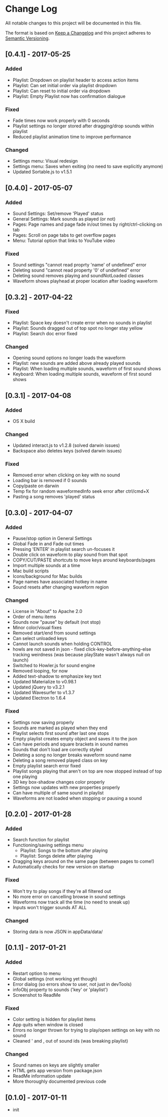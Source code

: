# Change Log
All notable changes to this project will be documented in this file.

The format is based on [Keep a Changelog](http://keepachangelog.com/)
and this project adheres to [Semantic Versioning](http://semver.org/).

## [0.4.1] - 2017-05-25
### Added
- Playlist: Dropdown on playlist header to access action items
- Playlist: Can set initial order via playlist dropdown
- Playlist: Can reset to initial order via dropdown
- Playlist: Empty Playlist now has confirmation dialogue

### Fixed
- Fade times now work properly with 0 seconds
- Playlist settings no longer stored after dragging/drop sounds within playlist
- Reduced playlist animation time to improve performance

### Changed
- Settings menu: Visual redesign
- Settings menu: Saves when exiting (no need to save explicitly anymore)
- Updated Sortable.js to v1.5.1

## [0.4.0] - 2017-05-07
### Added
- Sound Settings: Set/remove 'Played' status
- General Settings: Mark sounds as played (or not)
- Pages: Page names and page fade in/out times by right/ctrl-clicking on tab
- Pages: Scroll on page tabs to get overflow pages
- Menu: Tutorial option that links to YouTube video

### Fixed
- Sound settings "cannot read proprty 'name' of undefined" error
- Deleting sound "cannot read property '0' of undefined" error
- Deleting sound removes playing and soundNotLoaded classes
- Waveform shows playhead at proper location after loading waveform

## [0.3.2] - 2017-04-22
### Fixed
- Playlist: Space key doesn't create error when no sounds in playlist
- Playlist: Sounds dragged out of top spot no longer stay yellow
- Playlist: Search doc error fixed

### Changed
- Opening sound options no longer loads the waveform
- Playlist: new sounds are added above already played sounds
- Playlist: When loading multiple sounds, waveform of first sound shows
- Keyboard: When loading multiple sounds, waveform of first sound shows

## [0.3.1] - 2017-04-08
### Added
- OS X build

### Changed
- Updated interact.js to v1.2.8 (solved darwin issues)
- Backspace also deletes keys (solved darwin issues)

### Fixed
- Removed error when clicking on key with no sound
- Loading bar is removed if 0 sounds
- Copy/paste on darwin
- Temp fix for random waveformedInfo seek error after ctrl/cmd+X
- Pasting a song removes 'played' status

## [0.3.0] - 2017-04-07
### Added
- Pause/stop option in General Settings
- Global Fade in and Fade out times
- Pressing 'ENTER' in playlist search un-focuses it
- Double click on waveform to play sound from that spot
- COPY/CUT/PASTE shortcuts to move keys around keyboards/pages
- Import multiple sounds at a time
- Mac build scripts
- Icons/background for Mac builds
- Page names have associated hotkey in name
- Sound resets after changing waveform region

### Changed
- License in "About" to Apache 2.0
- Order of menu items
- Sounds now "pause" by default (not stop)
- Minor color/visual fixes
- Removed start/end from sound settings
- Can select unloaded keys
- Cannot launch sounds when holding CONTROL
- howls are not saved in json - fixed click-key-before-anything-else tracking weirdness (was because playState wasn't always null on launch)
- Switched to Howler.js for sound engine
- Removed looping, for now
- Added text-shadow to emphasize key text
- Updated Materialize to v0.98.1
- Updated jQuery to v3.2.1
- Updated Wavesurfer to v1.3.7
- Updated Electron to 1.6.4

### Fixed
- Settings now saving properly
- Sounds are marked as played when they end
- Playlist selects first sound after last one stops
- Empty playlist creates empty object and saves it to the json
- Can have periods and square brackets in sound names
- Sounds that don't load are correctly styled
- Deleting a song no longer breaks waveform sound name
- Deleting a song removed played class on key
- Empty playlist search error fixed
- Playlist songs playing that aren't on top are now stopped instead of top one playing
- 3D key box-shadow changes color properly
- Settings now updates with new properties properly
- Can have multiple of same sound in playlist
- Waveforms are not loaded when stopping or pausing a sound

## [0.2.0] - 2017-01-28
### Added
- Search function for playlist
- Functioning/saving settings menu
    * Playlist: Songs to the bottom after playing
    * Playlist: Songs delete after playing
- Dragging keys around on the same page (between pages to come!)
- Automatically checks for new version on startup

### Fixed
- Won't try to play songs if they're all filtered out
- No more error on cancelling browse in sound settings
- Waveforms now track all the time (no need to sneak up)
- Inputs won't trigger sounds AT ALL

### Changed
- Storing data is now JSON in appData/data/

## [0.1.1] - 2017-01-21
### Added
- Restart option to menu
- Global settings (not working yet though)
- Error dialog (so errors show to user, not just in devTools)
- infoObj property to sounds ('key' or 'playlist')
- Screenshot to ReadMe

### Fixed
- Color setting is hidden for playlist items
- App quits when window is closed
- Errors no longer thrown for trying to play/open settings on key with no sound
- Cleaned ' and , out of sound ids (was breaking playlist)

### Changed
- Sound names on keys are slightly smaller
- HTML gets app version from package.json
- ReadMe information update
- More thoroughly documented previous code

## [0.1.0] - 2017-01-11
- init
